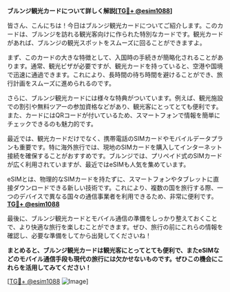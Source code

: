 **ブルンジ観光カードについて詳しく解説[[TG💪+ @esim1088](https://t.me/s/esim1088)]**

皆さん、こんにちは！今日はブルンジ観光カードについてご紹介します。このカードは、ブルンジを訪れる観光客向けに作られた特別なカードです。観光カードがあれば、ブルンジの観光スポットをスムーズに回ることができますよ。

まず、このカードの大きな特徴として、入国時の手続きが簡略化されることがあります。通常、観光ビザが必要ですが、観光カードを持っていると、空港や国境で迅速に通過できます。これにより、長時間の待ち時間を避けることができ、旅行計画をスムーズに進められるのです。

さらに、ブルンジ観光カードには様々な特典がついています。例えば、観光施設での割引や無料ツアーの参加資格などがあり、観光客にとってとても便利です。また、カードにはQRコードが付いているため、スマートフォンで情報を簡単にチェックできるのも魅力的です。

最近では、観光カードだけでなく、携帯電話のSIMカードやモバイルデータプランも重要です。特に海外旅行では、現地のSIMカードを購入してインターネット接続を確保することがおすすめです。ブルンジでは、プリペイド式のSIMカードが広く利用されていますが、最近ではeSIMも人気を集めています。

eSIMとは、物理的なSIMカードを持たずに、スマートフォンやタブレットに直接ダウンロードできる新しい技術です。これにより、複数の国を旅行する際、一つのデバイスで異なる国々の通信事業者を利用できるため、非常に便利です。**[TG💪+ @esim1088](https://t.me/s/esim1088)**

最後に、ブルンジ観光カードとモバイル通信の準備をしっかり整えておくことで、より快適な旅行を楽しむことができます。ぜひ、旅行の前にこれらの情報を確認し、必要な準備をしてから出発してくださいね！

**まとめると、ブルンジ観光カードは観光客にとってとても便利で、またeSIMなどのモバイル通信手段も現代の旅行には欠かせないものです。ぜひこの機会にこれらを活用してみてください！**

[[TG💪+ @esim1088](https://t.me/s/esim1088) ![Image](https://i.postimg.cc/Y0z9fWf4/image.png)]